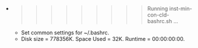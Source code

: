 * >>>>>>>>> Running inst-min-con-cld-bashrc.sh ...
  * Set common settings for ~/.bashrc.
  * Disk size = 778356K. Space Used = 32K. Runtime = 00:00:00:00.
